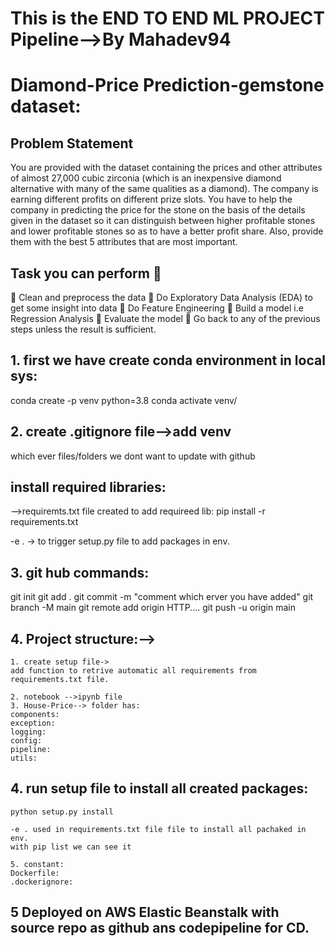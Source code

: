 # This is the END TO END ML PROJECT Pipeline-->By Mahadev94
# Diamond-Price Prediction-gemstone dataset:
## Problem Statement
 You are provided with the dataset containing the prices and other attributes of almost 27,000 cubic zirconia (which is an inexpensive diamond alternative with many of the same qualities as a diamond). The company is earning different profits on different prize slots. You have to help the company in predicting the price for the stone on the basis of the details given in the dataset so it can distinguish between higher profitable stones and lower profitable stones so as to have a better profit share. Also, provide them with the best 5 attributes that are most important.

## Task you can perform 📝
📌 Clean and preprocess the data
📌 Do Exploratory Data Analysis (EDA) to get some insight into data
📌 Do Feature Engineering
📌 Build a model i.e Regression Analysis
📌 Evaluate the model
📌 Go back to any of the previous steps unless the result is sufficient.

## 1. first we have create conda environment in local sys:
conda create -p venv python=3.8
conda activate venv/

## 2. create .gitignore file-->add venv 
 which ever files/folders we dont want to update with github

## install required libraries:

-->requiremts.txt file created to add requireed lib:
pip install -r requirements.txt

-e . -> to trigger setup.py file to add packages in env.


## 3. git hub commands:
 git init
 git add .
 git commit -m "comment which erver you have added"
 git branch -M main
 git remote add origin HTTP....
 git push -u origin main

 ## 4. Project structure:-->
    1. create setup file->
    add function to retrive automatic all requirements from requirements.txt file.
    
    2. notebook -->ipynb file
    3. House-Price--> folder has:
    components:
    exception:
    logging:
    config:
    pipeline:
    utils:
     
## 4. run setup file to install all created packages:
    python setup.py install

    -e . used in requirements.txt file file to install all pachaked in env.
    with pip list we can see it

    5. constant:
    Dockerfile:
    .dockerignore:

## 5 Deployed on AWS Elastic Beanstalk with source repo as github ans codepipeline for CD.


